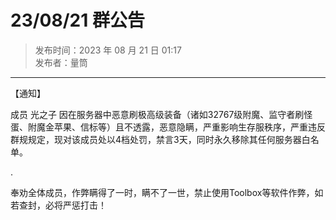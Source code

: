 # 23/08/21 群公告

> 发布时间：2023 年 08 月 21 日 01:17  
  发布者：量筒

---

【通知】

成员 光之子 因在服务器中恶意刷极高级装备（诸如32767级附魔、监守者刷怪蛋、附魔金苹果、信标等）且不透露，恶意隐瞒，严重影响生存服秩序，严重违反群规规定，现对该成员处以4档处罚，禁言3天，同时永久移除其任何服务器白名单。

.

奉劝全体成员，作弊瞒得了一时，瞒不了一世，禁止使用Toolbox等软件作弊，如若查封，必将严惩打击！
